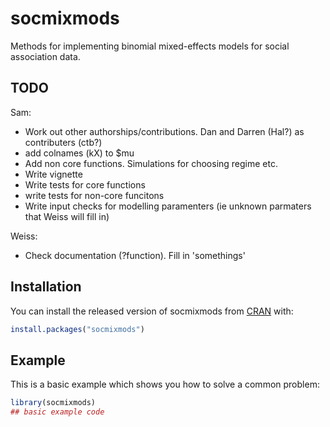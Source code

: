 # socmixmods

<!-- badges: start -->
<!-- badges: end -->

Methods for implementing binomial mixed-effects models for social association data. 

## TODO

Sam:
 - Work out other authorships/contributions. Dan and Darren (Hal?) as contributers (ctb?)
 - add colnames (kX) to $mu
 - Add non core functions. Simulations for choosing regime etc.
 - Write vignette
 - Write tests for core functions
 - write tests for non-core funcitons
 - Write input checks for modelling paramenters (ie unknown parmaters that Weiss will fill in)
 
Weiss:
 - Check documentation (?function). Fill in 'somethings'




## Installation

You can install the released version of socmixmods from [CRAN](https://CRAN.R-project.org) with:

``` r
install.packages("socmixmods")
```

## Example

This is a basic example which shows you how to solve a common problem:

``` r
library(socmixmods)
## basic example code
```

